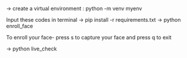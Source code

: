 -> create a virtual environment :
   python -m venv myenv

   Input these codes in terminal
-> pip install -r requirements.txt
-> python enroll_face 

To enroll your face- press s to capture your face and press q to exit

-> python live_check
